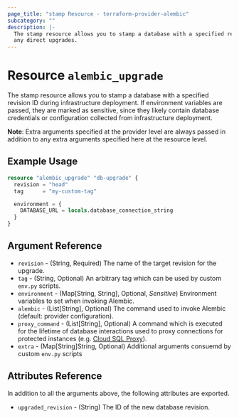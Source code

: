 ```yaml
---
page_title: "stamp Resource - terraform-provider-alembic"
subcategory: ""
description: |-
  The stamp resource allows you to stamp a database with a specified revision ID without performing
  any direct upgrades.
---
```


# Resource `alembic_upgrade`

The stamp resource allows you to stamp a database with a specified revision ID
during infrastructure deployment. If environment variables are passed, they are
marked as sensitive, since they likely contain database credentials or
configuration collected from infrastructure deployment.

**Note**: Extra arguments specified at the provider level are always passed in
addition to any extra arguments specified here at the resource level.

## Example Usage

```terraform
resource "alembic_upgrade" "db-upgrade" {
  revision = "head"
  tag      = "my-custom-tag"

  environment = {
    DATABASE_URL = locals.database_connection_string
  }
}
```

## Argument Reference

- `revision` - (String, Required) The name of the target revision for the upgrade.
- `tag` - (String, Optional) An arbitrary tag which can be used by custom `env.py` scripts.
- `environment` - (Map[String, String], Optional, *Sensitive*) Environment variables to set when invoking Alembic.
- `alembic` - (List[String], Optional) The command used to invoke Alembic (default: provider configuration).
- `proxy_command` - (List[String], Optional) A command which is executed for the lifetime of database interactions used to proxy connections for protected instances (e.g. [Cloud SQL Proxy](https://cloud.google.com/sql/docs/mysql/sql-proxy)).
- `extra` - (Map[String]String, Optional) Additional arguments consuemd by custom `env.py` scripts

## Attributes Reference

In addition to all the arguments above, the following attributes are exported.

- `upgraded_revision` - (String) The ID of the new database revision.
